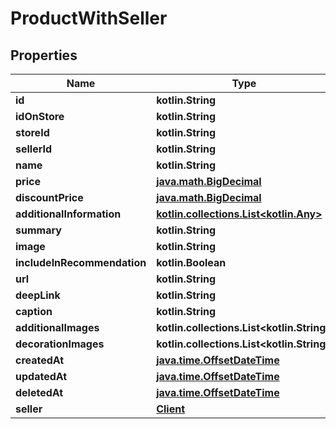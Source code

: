 
# ProductWithSeller

## Properties
Name | Type | Description | Notes
------------ | ------------- | ------------- | -------------
**id** | **kotlin.String** |  | 
**idOnStore** | **kotlin.String** |  | 
**storeId** | **kotlin.String** |  | 
**sellerId** | **kotlin.String** |  | 
**name** | **kotlin.String** |  | 
**price** | [**java.math.BigDecimal**](java.math.BigDecimal.md) |  | 
**discountPrice** | [**java.math.BigDecimal**](java.math.BigDecimal.md) |  | 
**additionalInformation** | [**kotlin.collections.List&lt;kotlin.Any&gt;**](kotlin.Any.md) |  | 
**summary** | **kotlin.String** |  | 
**image** | **kotlin.String** |  | 
**includeInRecommendation** | **kotlin.Boolean** |  | 
**url** | **kotlin.String** |  | 
**deepLink** | **kotlin.String** |  | 
**caption** | **kotlin.String** |  | 
**additionalImages** | **kotlin.collections.List&lt;kotlin.String&gt;** |  | 
**decorationImages** | **kotlin.collections.List&lt;kotlin.String&gt;** |  | 
**createdAt** | [**java.time.OffsetDateTime**](java.time.OffsetDateTime.md) |  | 
**updatedAt** | [**java.time.OffsetDateTime**](java.time.OffsetDateTime.md) |  | 
**deletedAt** | [**java.time.OffsetDateTime**](java.time.OffsetDateTime.md) |  | 
**seller** | [**Client**](Client.md) |  | 



